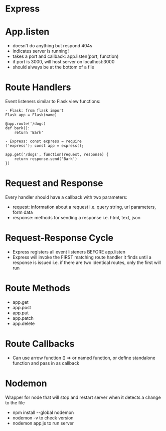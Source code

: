 # Express

# App.listen
- doesn't do anything but respond 404s
- indicates server is running!
- takes a port and callback: app.listen(port, function)
- if port is 3000, will host server on localhost:3000
- should always be at the bottom of a file

# Route Handlers
Event listeners similar to Flask view functions:

    - Flask: from flask import 
    Flask app = Flask(name)

    @app.route('/dogs) 
    def bark(): 
        return 'Bark'

    - Express: const express = require
    ('express'); const app = express();

    app.get('/dogs', function(request, response) { 
        return response.send('Bark') 
    })

# Request and Response
Every handler should have a callback with two parameters:
- request: information about a request i.e. query string, url parameters, form data
- response: methods for sending a response i.e. html, text, json

# Request-Response Cycle
- Express registers all event listeners BEFORE app.listen
- Express will invoke the FIRST matching route handler it finds until a response is issued i.e. if there are two identical routes, only the first will run

# Route Methods
- app.get
- app.post
- app.put
- app.patch
- app.delete

# Route Callbacks
- Can use arrow function () => or named function, or define standalone function and pass in as callback

# Nodemon
Wrapper for node that will stop and restart server when it detects a change to the file
- npm install --global nodemon
- nodemon -v to check version
- nodemon app.js to run server